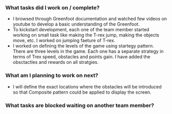 ### What tasks did I work on / complete?
- I browsed through Greenfoot documentation and watched few videos on youtube to develop a basic understanding of the Greenfoot.
- To kickstart development, each one of the team member started working on small task like making the T-rex jump, making the objects move, etc. I worked on jumping faeture of T-rex.
- I worked on defining the levels of the game using startegy pattern. There are three levels in the game. Each one has a separate strategy in terms of Trex speed, obstacles and points gain. I have added the obsctactles and rewards on all stratgies.

### What am I planning to work on next?
- I will define the exact locations where the obstacles will be introduced so that Composite pattern could be applied to display the screen.

### What tasks are blocked waiting on another team member?
